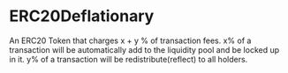 # ERC20Deflationary

An ERC20 Token that charges x + y % of transaction fees. x% of a transaction will be automatically add to the liquidity pool and be locked up in it. y% of a transaction will be redistribute(reflect) to all holders.
